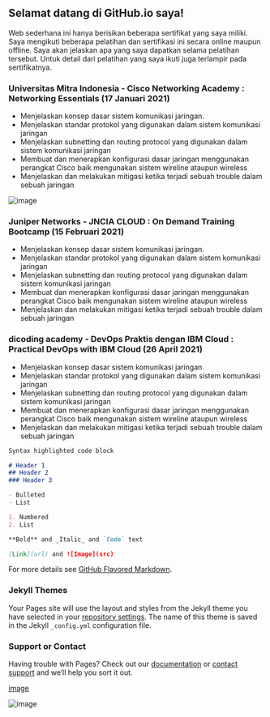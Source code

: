 ## Selamat datang di GitHub.io saya!

Web sederhana ini hanya berisikan beberapa sertifikat yang saya miliki.
Saya mengikuti beberapa pelatihan dan sertifikasi ini secara online maupun offline. Saya akan jelaskan apa yang saya dapatkan selama pelatihan tersebut. Untuk detail dari pelatihan yang saya ikuti juga terlampir pada sertifikatnya. 


### Universitas Mitra Indonesia - Cisco Networking Academy : Networking Essentials (17 Januari 2021) 

- Menjelaskan konsep dasar sistem komunikasi jaringan. 
- Menjelaskan standar protokol yang digunakan dalam sistem komunikasi jaringan
- Menjelaskan subnetting dan routing protocol yang digunakan dalam sistem komunikasi jaringan
- Membuat dan menerapkan konfigurasi dasar jaringan menggunakan perangkat Cisco baik mengunakan sistem wireline ataupun wireless
- Menjelaskan dan melakukan mitigasi ketika terjadi sebuah trouble dalam sebuah jaringan

![image](https://user-images.githubusercontent.com/77278210/122932613-15d98a00-d398-11eb-8e26-efc6e1d40bed.png)

### Juniper Networks - JNCIA CLOUD : On Demand Training Bootcamp (15 Februari 2021) 
- Menjelaskan konsep dasar sistem komunikasi jaringan. 
- Menjelaskan standar protokol yang digunakan dalam sistem komunikasi jaringan
- Menjelaskan subnetting dan routing protocol yang digunakan dalam sistem komunikasi jaringan
- Membuat dan menerapkan konfigurasi dasar jaringan menggunakan perangkat Cisco baik mengunakan sistem wireline ataupun wireless
- Menjelaskan dan melakukan mitigasi ketika terjadi sebuah trouble dalam sebuah jaringan


### dicoding academy - DevOps Praktis dengan IBM Cloud : Practical DevOps with IBM Cloud (26 April 2021)  
- Menjelaskan konsep dasar sistem komunikasi jaringan. 
- Menjelaskan standar protokol yang digunakan dalam sistem komunikasi jaringan
- Menjelaskan subnetting dan routing protocol yang digunakan dalam sistem komunikasi jaringan
- Membuat dan menerapkan konfigurasi dasar jaringan menggunakan perangkat Cisco baik mengunakan sistem wireline ataupun wireless
- Menjelaskan dan melakukan mitigasi ketika terjadi sebuah trouble dalam sebuah jaringan
```markdown
Syntax highlighted code block

# Header 1
## Header 2
### Header 3

- Bulleted
- List

1. Numbered
2. List

**Bold** and _Italic_ and `Code` text

[Link](url) and ![Image](src)
```

For more details see [GitHub Flavored Markdown](https://guides.github.com/features/mastering-markdown/).

### Jekyll Themes

Your Pages site will use the layout and styles from the Jekyll theme you have selected in your [repository settings](https://github.com/Ihsaanramadhan/DataPribadi/settings/pages). The name of this theme is saved in the Jekyll `_config.yml` configuration file.

### Support or Contact

Having trouble with Pages? Check out our [documentation](https://docs.github.com/categories/github-pages-basics/) or [contact support](https://support.github.com/contact) and we’ll help you sort it out.


[image](https://user-images.githubusercontent.com/77278210/122925860-71ece000-d391-11eb-8e91-c6ed1f0e2c6a.png)

![image](https://user-images.githubusercontent.com/77278210/122925860-71ece000-d391-11eb-8e91-c6ed1f0e2c6a.png)
